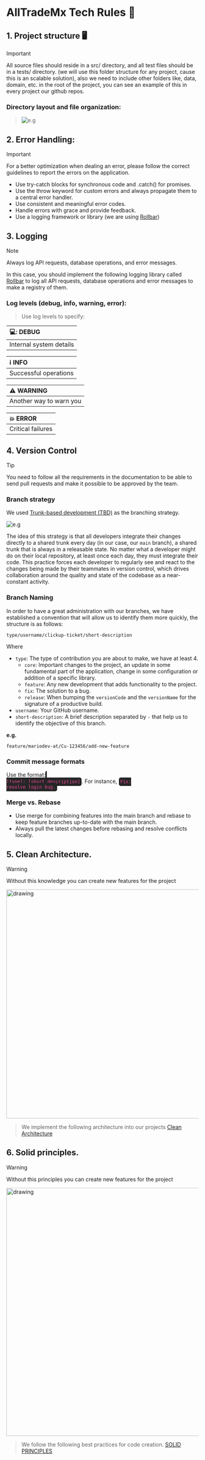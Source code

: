 # AllTradeMx Tech Rules 📄

## 1. Project structure 🖥️

> [!IMPORTANT]
> 
> All source files should reside in a src/ directory, and all test files should be in a tests/ directory. (we will use this folder structure for any project, cause this is an scalable solution), also we need to include other folders like, data, domain, etc. in the root of the project, you can see an example of this in every project our github repos.

### Directory layout and file organization:
> ![e.g][2]


## 2. Error Handling:
>[!IMPORTANT]
>
>For a better optimization when dealing an error, please follow the correct guidelines to report the errors on the application.

- Use try-catch blocks for synchronous code and .catch() for promises.
- Use the throw keyword for custom errors and always propagate them to a central error handler.
- Use consistent and meaningful error codes.
- Handle errors with grace and provide feedback.
- Use a logging framework or library (we are using [Rollbar](https://rollbar.com))


## 3. Logging

>[!NOTE]
>
> Always log API requests, database operations, and error messages.

In this case, you should implement the following logging library called [Rollbar](https://rollbar.com) to log all API requests, database operations and error messages to make a registry of them.

### Log levels (debug, info, warning, error):

> Use log levels to specify:

| 💻: DEBUG           |
|:----------------------------|
| Internal system details   |


| ℹ️ INFO               |
|:----------------------------|
| Successful operations |

| :warning: WARNING           |
|:----------------------------|
| Another way to warn you     |


| :boom: ERROR               |
|:----------------------------|
| Critical failures

## 4. Version Control
>[!TIP]
>
>You need to follow all the requirements in the documentation to be able to send pull requests and make it possible to be approved by the team.
### Branch strategy



We
used [Trunk-based development (TBD)](https://launchdarkly.com/blog/introduction-to-trunk-based-development/)
as the branching strategy.

![e.g][1]

The idea of this strategy is that all developers integrate their changes directly to a shared trunk
every day (in our case, our `main` branch), a shared trunk that is always in a releasable state. No
matter what a developer might do on their local repository, at least once each day, they must
integrate their code. This practice forces each developer to regularly see and react to the changes
being made by their teammates in version control, which drives collaboration around the quality and
state of the codebase as a near-constant activity.

### Branch Naming

In order to have a great administration with our branches, we have established a convention that
will allow us to identify them more quickly, the structure is as follows:

    type/username/clickup-ticket/short-description

Where

- `type`: The type of contribution you are about to make, we have at least 4.
    - `core`: Important changes to the project, an update in some fundamental part of the
      application, change in some configuration or addition of a specific library.
    - `feature`: Any new development that adds functionality to the project.
    - `fix`: The solution to a bug.
    - `release`: When bumping the `versionCode` and the `versionName` for the signature of a
      productive build.
- `username`: Your GitHub username.
- `short-description`: A brief description separated by `-` that help us to identify the objective
  of this branch.

**e.g.**

    feature/mariodev-at/Cu-123456/add-new-feature

### Commit message formats

Use the format: <code style="background-color: #262626; color: #ec4899; padding: 4px; border-radius: 5px;"> [type]: [short description]</code>. For instance, <code style="background-color: #262626; color: #ec4899; padding: 4px; border-radius: 5px;">Fix: resolve login bug.</code>


### Merge vs. Rebase
- Use merge for combining features into the main branch and rebase to keep feature branches up-to-date with the main branch.
- Always pull the latest changes before rebasing and resolve conflicts locally.

## 5. Clean Architecture.
>[!WARNING]
>
> Without this knowledge you can create new features for the project
<img src="../images/CleanArchitecture.jpg" alt="drawing" width="600"/>

> We implement the following architecture into our projects [Clean Architecture](https://blog.cleancoder.com/uncle-bob/2012/08/13/the-clean-architecture.html)


## 6. Solid principles.

>[!WARNING]
>
> Without this principles you can create new features for the project
<img src="../images/solid.png" alt="drawing" width="650"/>

> We follow the following best practices for code creation. [SOLID PRINCIPLES](https://www.baeldung.com/solid-principles)


[1]: ../images/trunnkbasedevelopment.png
[2]: ../images/tree.png
